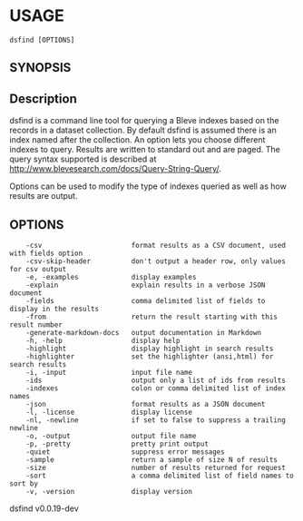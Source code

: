 
# USAGE

	dsfind [OPTIONS]

## SYNOPSIS


## Description

dsfind is a command line tool for querying a Bleve indexes based on the records in a 
dataset collection. By default dsfind is assumed there is an index named after the 
collection. An option lets you choose different indexes to query. Results are 
written to standard out and are paged. The query syntax supported is described
at http://www.blevesearch.com/docs/Query-String-Query/.

Options can be used to modify the type of indexes queried as well as how results
are output.



## OPTIONS

```
    -csv                      format results as a CSV document, used with fields option
    -csv-skip-header          don't output a header row, only values for csv output
    -e, -examples             display examples
    -explain                  explain results in a verbose JSON document
    -fields                   comma delimited list of fields to display in the results
    -from                     return the result starting with this result number
    -generate-markdown-docs   output documentation in Markdown
    -h, -help                 display help
    -highlight                display highlight in search results
    -highlighter              set the highlighter (ansi,html) for search results
    -i, -input                input file name
    -ids                      output only a list of ids from results
    -indexes                  colon or comma delimited list of index names
    -json                     format results as a JSON document
    -l, -license              display license
    -nl, -newline             if set to false to suppress a trailing newline
    -o, -output               output file name
    -p, -pretty               pretty print output
    -quiet                    suppress error messages
    -sample                   return a sample of size N of results
    -size                     number of results returned for request
    -sort                     a comma delimited list of field names to sort by
    -v, -version              display version
```


dsfind v0.0.19-dev
